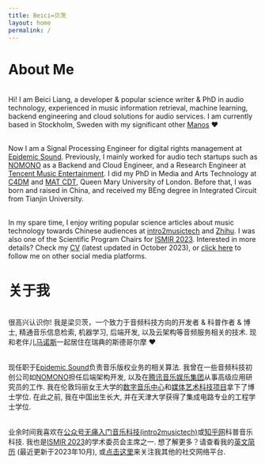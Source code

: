 ```yaml
---
title: Beici=贝茨
layout: home
permalink: /
---
```


# About Me

<br />Hi! I am Beici Liang, a developer & popular science writer & PhD in audio technology, experienced in music information retrieval, machine learning, backend engineering and cloud solutions for audio services. I am currently based in Stockholm, Sweden with my significant other <a target="_blank" rel="noopener noreferrer" href="https://mmxgn.github.io/">Manos</a> ❤

<br />Now I am a Signal Processing Engineer for digital rights management at <a target="_blank" rel="noopener noreferrer" href="https://www.epidemicsound.com/">Epidemic Sound</a>. Previously, I mainly worked for audio tech startups such as <a target="_blank" rel="noopener noreferrer" href="https://nomono.co/">NOMONO</a> as a Backend and Cloud Engineer, and a Research Engineer at <a target="_blank" rel="noopener noreferrer" href="https://www.tencentmusic.com/en-us/">Tencent Music Entertainment</a>. I did my PhD in Media and Arts Technology at <a target="_blank" rel="noopener noreferrer" href="http://c4dm.eecs.qmul.ac.uk/" class="canbeselected">C4DM</a> and <a target="_blank" rel="noopener noreferrer" href="http://www.mat.qmul.ac.uk/" class="canbeselected">MAT CDT</a>, Queen Mary University of London. Before that, I was born and raised in China, and received my BEng degree in Integrated Circuit from Tianjin University.

<br />In my spare time, I enjoy writing popular science articles about music technology towards Chinese audiences at <a target="_blank" rel="noopener noreferrer" href="https://mp.weixin.qq.com/mp/homepage?__biz=MzU5MzY3NzI0OA==&hid=1&sn=ed3a383088e132ef1df0e968b36c717d&scene=1&devicetype=iOS11.4.1&version=16070026&lang=zh_CN&nettype=WIFI&ascene=7&session_us=gh_e4d709ed182c&fontScale=100&wx_header=1">intro2musictech</a> and <a target="_blank" rel="noopener noreferrer" href="https://www.zhihu.com/people/beiciliang/answers">Zhihu</a>. I was also one of the Scientific Program Chairs for <a target="_blank" rel="noopener noreferrer" href="https://ismir2023.ismir.net/">ISMIR 2023</a>. Interested in more details? Check my <a target="_blank" rel="noopener noreferrer" href="https://beiciliang.github.io/pdf/eng_cv_beici.pdf">CV</a> (latest updated in October 2023), or <a href="https://beiciliang.github.io/about/">click here</a> to follow me on other social media platforms.

# 关于我

<br />很高兴认识你! 我是梁贝茨，一个致力于音频科技方向的开发者 & 科普作者 & 博士, 精通音乐信息检索, 机器学习, 后端开发, 以及云架构等音频服务相关的技术. 现和老伴儿<a target="_blank" rel="noopener noreferrer" href="https://mmxgn.github.io/">马诺斯</a>一起居住在瑞典的斯德哥尔摩 ❤

<br />现任职于<a target="_blank" rel="noopener noreferrer" href="https://www.epidemicsound.com/">Epidemic Sound</a>负责音乐版权业务的相关算法. 我曾在一些音频科技初创公司如<a target="_blank" rel="noopener noreferrer" href="https://nomono.co/">NOMONO</a>担任后端架构开发, 以及在<a target="_blank" rel="noopener noreferrer" href="https://www.tencentmusic.com/en-us/">腾讯音乐娱乐集团</a>从事高级应用研究员的工作. 我在伦敦玛丽女王大学的<a target="_blank" rel="noopener noreferrer" href="http://c4dm.eecs.qmul.ac.uk/">数字音乐中心</a>和<a target="_blank" rel="noopener noreferrer" href="http://www.mat.qmul.ac.uk/">媒体艺术科技项目</a>拿下了博士学位. 在此之前, 我在中国出生长大, 并在天津大学获得了集成电路专业的工程学士学位.

<br />业余时间我喜欢在<a target="_blank" rel="noopener noreferrer" href="https://mp.weixin.qq.com/mp/homepage?__biz=MzU5MzY3NzI0OA==&hid=1&sn=ed3a383088e132ef1df0e968b36c717d&scene=1&devicetype=iOS11.4.1&version=16070026&lang=zh_CN&nettype=WIFI&ascene=7&session_us=gh_e4d709ed182c&fontScale=100&wx_header=1">公众号无痛入门音乐科技(intro2musictech)</a>或<a target="_blank" rel="noopener noreferrer" href="https://www.zhihu.com/people/beiciliang/answers">知乎网</a>科普音乐科技. 我也是<a target="_blank" rel="noopener noreferrer" href="https://ismir2023.ismir.net/">ISMIR 2023</a>的学术委员会主席之一. 想了解更多？请查看我的<a target="_blank" rel="noopener noreferrer" href="https://beiciliang.github.io/pdf/eng_cv_beici.pdf">英文简历</a> (最近更新于2023年10月), 或<a href="https://beiciliang.github.io/about/">点击这里</a>来关注我其他的社交网络平台.
